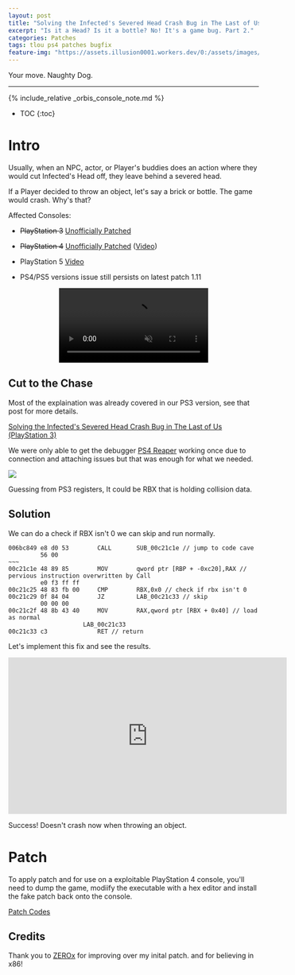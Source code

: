 ```yaml
---
layout: post
title: "Solving the Infected's Severed Head Crash Bug in The Last of Us (PlayStation 4)"
excerpt: "Is it a Head? Is it a bottle? No! It's a game bug. Part 2."
categories: Patches
tags: tlou ps4 patches bugfix
feature-img: "https://assets.illusion0001.workers.dev/0:/assets/images/t1r-ps4-head-crash/t1r-head-banner.png"
---
```


Your move. Naughty Dog.

***

{% include_relative _orbis_console_note.md %}

* TOC
{:toc}

# Intro

Usually, when an NPC, actor, or Player's buddies does an action where they would cut Infected's Head off, they leave behind a severed head. 

If a Player decided to throw an object, let's say a brick or bottle. The game would crash. Why's that?

Affected Consoles:

- ~~PlayStation 3~~ [Unofficially Patched](https://illusion0001.github.io/patches/2021/02/15/t1-head-crash-bug-fix/)

- ~~PlayStation 4~~ [Unofficially Patched](https://illusion0001.github.io/patches/2021/02/16/t1r-head-crash-bug-fix/) ([Video](https://youtu.be/KCnMwV-jOoU))

- PlayStation 5 [Video](https://youtu.be/HQ7oOmx4mmg?t=127)

- PS4/PS5 versions issue still persists on latest patch 1.11

<div align="center" class="video-container">
<video controls muted >
  <source src="https://assets.illusion0001.workers.dev/0:/assets/images/t1r-ps4-head-crash/t1r-head-crash-before.mp4" type="video/mp4">
</video>
</div>

## Cut to the Chase

Most of the explaination was already covered in our PS3 version, see that post for more details.

[Solving the Infected's Severed Head Crash Bug in The Last of Us (PlayStation 3)](https://illusion0001.github.io/patches/2021/02/15/t1-head-crash-bug-fix/)

We were only able to get the debugger [PS4 Reaper](https://www.psxhax.com/threads/ps4reaper-ps4-rte-debugger-and-trainer-maker-by-shiningami.6077/) working once due to connection and attaching issues but that was enough for what we needed.

![](https://assets.illusion0001.workers.dev/0:/assets/images/t1r-ps4-head-crash/ps4r-register.png)

Guessing from PS3 registers, It could be RBX that is holding collision data.

## Solution

We can do a check if RBX isn't 0 we can skip and run normally.

```
006bc849 e8 d0 53        CALL       SUB_00c21c1e // jump to code cave
         56 00
~~~
00c21c1e 48 89 85        MOV        qword ptr [RBP + -0xc20],RAX // pervious instruction overwritten by Call
         e0 f3 ff ff
00c21c25 48 83 fb 00     CMP        RBX,0x0 // check if rbx isn't 0
00c21c29 0f 84 04        JZ         LAB_00c21c33 // skip
         00 00 00
00c21c2f 48 8b 43 40     MOV        RAX,qword ptr [RBX + 0x40] // load as normal
                     LAB_00c21c33
00c21c33 c3              RET // return
```

Let's implement this fix and see the results.

<div align="center" class="video-container">
<iframe width="560" height="315" src="https://www.youtube.com/embed/a5QEZGT7HOU?start=10" frameborder="0" allow="accelerometer; autoplay; clipboard-write; encrypted-media; gyroscope; picture-in-picture" allowfullscreen></iframe>
</div>

Success! Doesn't crash now when throwing an object.

# Patch

To apply patch and for use on a exploitable PlayStation 4 console, you'll need to dump the game, modiify the executable with a hex editor and install the fake patch back onto the console.

<a href="https://github.com/illusion0001/illusion0001.github.io/blob/main/_patches/tlou1.md#infecteds-severed-head-crash-bug-fix" class="button" role="button"><i class='fas fa-download'></i> Patch Codes</a>

## Credits

Thank you to [ZEROx](https://www.youtube.com/user/ZEROx2085) for improving over my inital patch. and for believing in x86!
